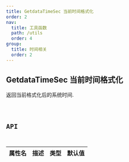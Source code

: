 ```yaml
---
title: GetdataTimeSec 当前时间格式化
order: 2
nav:
  title: 工具函数
  path: /utils
  order: 4
group:
  title: 时间相关
  order: 2
---
```


## GetdataTimeSec 当前时间格式化

返回当前格式化后的系统时间.

<code src='./demos/index.tsx'>

## API

| 属性名 | 描述 | 类型 | 默认值 |
| ------ | ---- | ---- | ------ |
